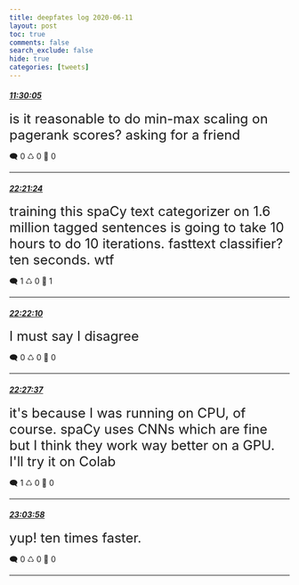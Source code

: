 ```yaml
---
title: deepfates log 2020-06-11
layout: post
toc: true
comments: false
search_exclude: false
hide: true
categories: [tweets]
---
```



#### <a href = "https://twitter.com/deepfates/status/1271132608479391744">*11:30:05*</a>

<font size="5">is it reasonable to do min-max scaling on pagerank scores? asking for a friend</font>



🗨️ 0 ♺ 0 🤍  0   

---
    
#### <a href = "https://twitter.com/deepfates/status/1271296518578814976">*22:21:24*</a>

<font size="5">training this spaCy text categorizer on 1.6 million tagged sentences is going to take 10 hours to do 10 iterations. fasttext classifier? ten seconds. wtf</font>



🗨️ 1 ♺ 0 🤍  1   

---
    
#### <a href = "https://twitter.com/deepfates/status/1271296711755878401">*22:22:10*</a>

<font size="5">I must say I disagree</font>



🗨️ 0 ♺ 0 🤍  0   

---
    
#### <a href = "https://twitter.com/deepfates/status/1271298084484427779">*22:27:37*</a>

<font size="5">it's because I was running on CPU, of course. spaCy uses CNNs which are fine but I think they work way better on a GPU. I'll try it on Colab</font>



🗨️ 1 ♺ 0 🤍  0   

---
    
#### <a href = "https://twitter.com/deepfates/status/1271307230847987713">*23:03:58*</a>

<font size="5">yup! ten times faster.</font>



🗨️ 0 ♺ 0 🤍  0   

---
    
            


